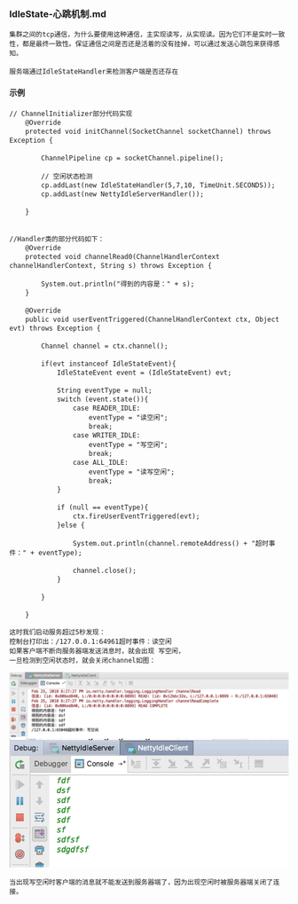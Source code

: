 ### IdleState-心跳机制.md
    集群之间的tcp通信，为什么要使用这种通信，主实现读写，从实现读。因为它们不是实时一致性，都是最终一致性。保证通信之间是否还是活着的没有挂掉，可以通过发送心跳包来获得感知。

    服务端通过IdleStateHandler来检测客户端是否还存在
#### 示例
```
// ChannelInitializer部分代码实现
    @Override
    protected void initChannel(SocketChannel socketChannel) throws Exception {

        ChannelPipeline cp = socketChannel.pipeline();

        // 空闲状态检测
        cp.addLast(new IdleStateHandler(5,7,10, TimeUnit.SECONDS));
        cp.addLast(new NettyIdleServerHandler());

    }


//Handler类的部分代码如下：
    @Override
    protected void channelRead0(ChannelHandlerContext channelHandlerContext, String s) throws Exception {

        System.out.println("得到的内容是：" + s);
    }

    @Override
    public void userEventTriggered(ChannelHandlerContext ctx, Object evt) throws Exception {

        Channel channel = ctx.channel();

        if(evt instanceof IdleStateEvent){
            IdleStateEvent event = (IdleStateEvent) evt;

            String eventType = null;
            switch (event.state()){
                case READER_IDLE:
                    eventType = "读空闲";
                    break;
                case WRITER_IDLE:
                    eventType = "写空闲";
                    break;
                case ALL_IDLE:
                    eventType = "读写空闲";
                    break;
            }

            if (null == eventType){
                ctx.fireUserEventTriggered(evt);
            }else {

                System.out.println(channel.remoteAddress() + "超时事件：" + eventType);

                channel.close();
            }

        }

    }
```

    这时我们启动服务超过5秒发现：
    控制台打印出：/127.0.0.1:64961超时事件：读空闲
    如果客户端不断向服务器端发送消息时，就会出现 写空闲，
    一旦检测到空闲状态时，就会关闭channel如图：
![image](https://github.com/ilin0/study_node/raw/master/netty/image/idleState01.png)
![image](https://github.com/ilin0/study_node/raw/master/netty/image/idleState02.png)

    当出现写空闲时客户端的消息就不能发送到服务器端了，因为出现空闲时被服务器端关闭了连接。

